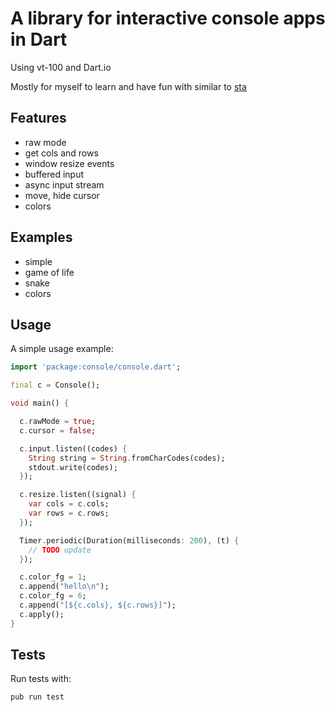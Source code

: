 # A library for interactive console apps in Dart

Using vt-100 and Dart.io

Mostly for myself to learn and have fun with similar to [sta](https://github.com/erf/sta)

## Features

- raw mode
- get cols and rows
- window resize events
- buffered input
- async input stream
- move, hide cursor
- colors

## Examples

- simple
- game of life
- snake
- colors

## Usage

A simple usage example:

```dart
import 'package:console/console.dart';

final c = Console();

void main() {

  c.rawMode = true;
  c.cursor = false;

  c.input.listen((codes) {
    String string = String.fromCharCodes(codes);
    stdout.write(codes);
  });

  c.resize.listen((signal) {
  	var cols = c.cols;
  	var rows = c.rows;
  });

  Timer.periodic(Duration(milliseconds: 200), (t) {
    // TODO update
  });

  c.color_fg = 1;
  c.append("hello\n");
  c.color_fg = 6;
  c.append("[${c.cols}, ${c.rows}]");
  c.apply();
}
```

## Tests

Run tests with:
```
pub run test
```
